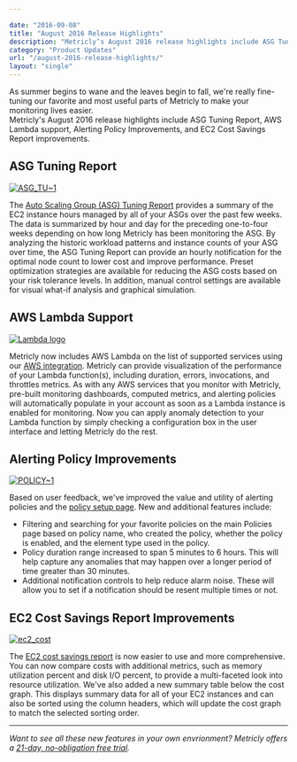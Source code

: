 ```yaml
---

date: "2016-09-08"
title: "August 2016 Release Highlights"
description: "Metricly’s August 2016 release highlights include ASG Tuning Report, AWS Lambda support, Alerting Policy Improvements, and more!"
category: "Product Updates"
url: "/august-2016-release-highlights/"
layout: "single"
---
```


As summer begins to wane and the leaves begin to fall, we're really fine-tuning our favorite and most useful parts of Metricly to make your monitoring lives easier.\
Metricly's August 2016 release highlights include ASG Tuning Report, AWS Lambda support, Alerting Policy Improvements, and EC2 Cost Savings Report improvements.

ASG Tuning Report
-----------------

[![ASG_TU~1](https://www.metricly.com/wp-content/uploads/2016/09/ASG_TU1-1024x602.png)](https://www.metricly.com/wp-content/uploads/2016/09/ASG_TU1.png)

The [Auto Scaling Group (ASG) Tuning Report](https://www.metricly.com/optimize-auto-scale-groups-asg-tuning-report) provides a summary of the EC2 instance hours managed by all of your ASGs over the past few weeks. The data is summarized by hour and day for the preceding one-to-four weeks depending on how long Metricly has been monitoring the ASG. By analyzing the historic workload patterns and instance counts of your ASG over time, the ASG Tuning Report can provide an hourly notification for the optimal node count to lower cost and improve performance. Preset optimization strategies are available for reducing the ASG costs based on your risk tolerance levels. In addition, manual control settings are available for visual what-if analysis and graphical simulation.

AWS Lambda Support
------------------

[![Lambda logo](https://www.metricly.com/wp-content/uploads/2016/09/Lambda-logo.png)](https://www.metricly.com/wp-content/uploads/2016/09/Lambda-logo.png)

Metricly now includes AWS Lambda on the list of supported services using our [AWS integration](https://help.netuitive.com/Content/Misc/Datasources/AWS/new_aws_datasource.htm). Metricly can provide visualization of the performance of your Lambda function(s), including duration, errors, invocations, and throttles metrics. As with any AWS services that you monitor with Metricly, pre-built monitoring dashboards, computed metrics, and alerting policies will automatically populate in your account as soon as a Lambda instance is enabled for monitoring. Now you can apply anomaly detection to your Lambda function by simply checking a configuration box in the user interface and letting Metricly do the rest.

Alerting Policy Improvements
----------------------------

[![POLICY~1](https://www.metricly.com/wp-content/uploads/2016/09/POLICY1-1024x342.png)](https://www.metricly.com/wp-content/uploads/2016/09/POLICY1.png)

Based on user feedback, we've improved the value and utility of alerting policies and the [policy setup page](https://help.netuitive.com/Content/Policies/PolicyEditor/policy_editor.htm). New and additional features include:

-   Filtering and searching for your favorite policies on the main Policies page based on policy name, who created the policy, whether the policy is enabled, and the element type used in the policy.
-   Policy duration range increased to span 5 minutes to 6 hours. This will help capture any anomalies that may happen over a longer period of time greater than 30 minutes.
-   Additional notification controls to help reduce alarm noise. These will allow you to set if a notification should be resent multiple times or not.

EC2 Cost Savings Report Improvements
------------------------------------

[![ec2_cost](https://www.metricly.com/wp-content/uploads/2016/09/ec2_cost-1024x602.png)](https://www.metricly.com/wp-content/uploads/2016/09/ec2_cost.png)

The [EC2 cost savings report](https://help.netuitive.com/Content/Reports/ec2_cost_report.htm) is now easier to use and more comprehensive. You can now compare costs with additional metrics, such as memory utilization percent and disk I/O percent, to provide a multi-faceted look into resource utilization. We've also added a new summary table below the cost graph. This displays summary data for all of your EC2 instances and can also be sorted using the column headers, which will update the cost graph to match the selected sorting order.

* * * * *

*Want to see all these new features in your own envrionment? Metricly offers a [21-day, no-obligation free trial](https://www.metricly.com/signup).*
